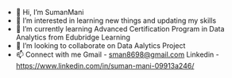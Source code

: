 - 👋 Hi, I’m SumanMani
- 👀 I’m interested in learning new things and updating my skills
- 🌱 I’m currently learning Advanced Certification Program in Data Analytics from Edubridge Learning
- 💞️ I’m looking to collaborate on Data Aalytics Project
- 📫 Connect with me
                          Gmail  - sman8698@gmail.com
                       Linkedin  - https://www.linkedin.com/in/suman-mani-09913a246/
<!---
SumanMani/SumanMani is a ✨ special ✨ repository because its `README.md` (this file) appears on your GitHub profile.
You can click the Preview link to take a look at your changes.
--->
